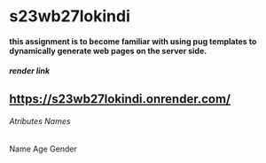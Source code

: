 # s23wb27lokindi
#### this assignment is to become familiar with using pug templates to dynamically generate web pages on the server side.
##### render link
https://s23wb27lokindi.onrender.com/
---
###### Atributes Names
Name
Age
Gender

